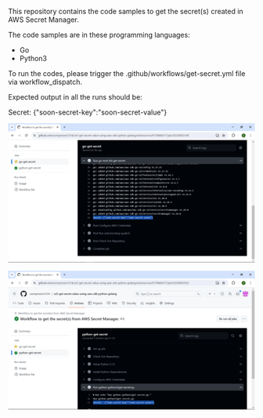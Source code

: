 This repository contains the code samples to get the secret(s) created in AWS Secret Manager.

The code samples are in these programming languages:
- Go
- Python3

To run the codes, please trigger the .github/workflows/get-secret.yml file via workflow_dispatch.

Expected output in all the runs should be:

Secret: {"soon-secret-key":"soon-secret-value"}

![alt text](images/golang-output.png)

![alt text](images/python-output.png)